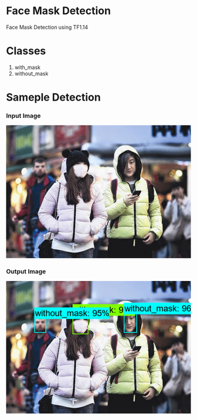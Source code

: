 # Face Mask Detection 
Face Mask Detection using TF1.14

# Classes
1. with_mask
2. without_mask

# Sameple Detection
### Input Image 
![Input Image](research/inputimage.png)

### Output Image
![Detected Image](outputimage.png)
